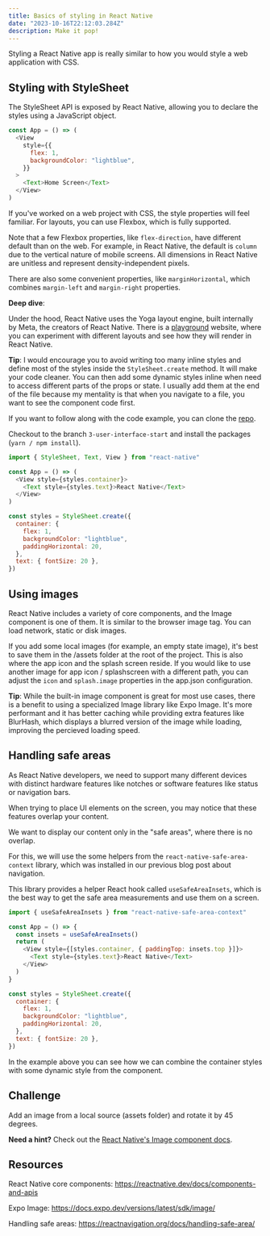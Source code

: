 ```yaml
---
title: Basics of styling in React Native
date: "2023-10-16T22:12:03.284Z"
description: Make it pop!
---
```


Styling a React Native app is really similar to how you would style a web application with CSS.

## Styling with StyleSheet

The StyleSheet API is exposed by React Native, allowing you to declare the styles using a JavaScript object.

```js
const App = () => (
  <View
    style={{
      flex: 1,
      backgroundColor: "lightblue",
    }}
  >
    <Text>Home Screen</Text>
  </View>
)
```

If you've worked on a web project with CSS, the style properties will feel familiar. For layouts, you can use Flexbox, which is fully supported.

Note that a few Flexbox properties, like `flex-direction`, have different default than on the web. For example, in React Native, the default is `column` due to the vertical nature of mobile screens. All dimensions in React Native are unitless and represent density-independent pixels.

There are also some convenient properties, like `marginHorizontal`, which combines `margin-left` and `margin-right` properties.

**Deep dive**:

Under the hood, React Native uses the Yoga layout engine, built internally by Meta, the creators of React Native. There is a [playground](https://yogalayout.com/playground) website, where you can experiment with different layouts and see how they will render in React Native.

**Tip**: I would encourage you to avoid writing too many inline styles and define most of the styles inside the `StyleSheet.create` method. It will make your code cleaner. You can then add some dynamic styles inline when need to access different parts of the props or state. I usually add them at the end of the file because my mentality is that when you navigate to a file, you want to see the component code first.

If you want to follow along with the code example, you can clone the [repo](https://github.com/jamzi/introduction-to-react-native-with-expo).

Checkout to the branch `3-user-interface-start` and install the packages (`yarn / npm install`).

```js
import { StyleSheet, Text, View } from "react-native"

const App = () => (
  <View style={styles.container}>
    <Text style={styles.text}>React Native</Text>
  </View>
)

const styles = StyleSheet.create({
  container: {
    flex: 1,
    backgroundColor: "lightblue",
    paddingHorizontal: 20,
  },
  text: { fontSize: 20 },
})
```

## Using images

React Native includes a variety of core components, and the Image component is one of them. It is similar to the browser image tag. You can load network, static or disk images.

If you add some local images (for example, an empty state image), it's best to save them in the /assets folder at the root of the project. This is also where the app icon and the splash screen reside. If you would like to use another image for app icon / splashscreen with a different path, you can adjust the `icon` and `splash.image` properties in the app.json configuration.

**Tip**: While the built-in image component is great for most use cases, there is a benefit to using a specialized Image library like Expo Image. It's more performant and it has better caching while providing extra features like BlurHash, which displays a blurred version of the image while loading, improving the percieved loading speed.

## Handling safe areas

As React Native developers, we need to support many different devices with distinct hardware features like notches or software features like status or navigation bars.

When trying to place UI elements on the screen, you may notice that these features overlap your content.

We want to display our content only in the "safe areas", where there is no overlap.

For this, we will use the some helpers from the `react-native-safe-area-context` library, which was installed in our previous blog post about navigation.

This library provides a helper React hook called `useSafeAreaInsets`, which is the best way to get the safe area measurements and use them on a screen.

```js
import { useSafeAreaInsets } from "react-native-safe-area-context"

const App = () => {
  const insets = useSafeAreaInsets()
  return (
    <View style={[styles.container, { paddingTop: insets.top }]}>
      <Text style={styles.text}>React Native</Text>
    </View>
  )
}

const styles = StyleSheet.create({
  container: {
    flex: 1,
    backgroundColor: "lightblue",
    paddingHorizontal: 20,
  },
  text: { fontSize: 20 },
})
```

In the example above you can see how we can combine the container styles with some dynamic style from the component.

## Challenge

Add an image from a local source (assets folder) and rotate it by 45 degrees.

**Need a hint?** Check out the [React Native's Image component docs](https://reactnative.dev/docs/image/).

## Resources

React Native core components: https://reactnative.dev/docs/components-and-apis

Expo Image: https://docs.expo.dev/versions/latest/sdk/image/

Handling safe areas: https://reactnavigation.org/docs/handling-safe-area/
